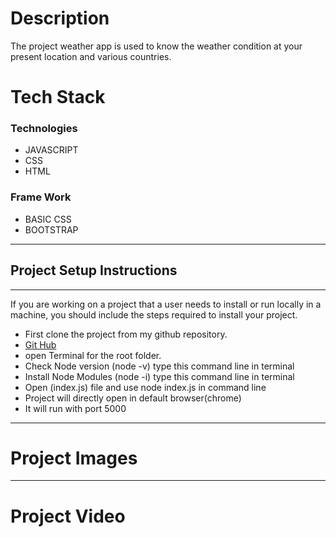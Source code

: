 # Description
The project weather app is used to know the weather condition at your present location and various countries.
# Tech Stack
  ### Technologies 
   * JAVASCRIPT
   * CSS
   * HTML
   ### Frame Work
   * BASIC CSS
   * BOOTSTRAP
---

## Project Setup Instructions
---
If you are working on a project that a user needs to install or run locally in a machine, you should include the steps required to install your project.
* First clone the project from my github repository.
* [Git Hub ](https://github.com/vinodkumarre/calories-Tracker "Calories Tracker")
* open Terminal for the root folder.
* Check Node version (node -v) type this command line in terminal
* Install Node Modules (node -i) type this command line in terminal 
* Open (index.js) file and use node index.js in command line
* Project will directly open in default browser(chrome)
* It will run with port 5000    
---
# Project Images

---

# Project Video

